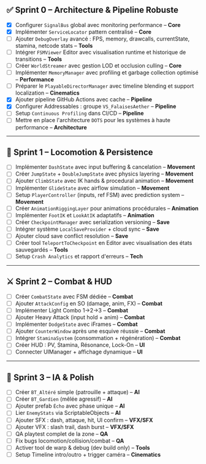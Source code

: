## ✅ Sprint 0 – Architecture & Pipeline Robuste

- [x] Configurer `SignalBus` global avec monitoring performance – **Core**
- [x] Implémenter `ServiceLocator` pattern centralisé – **Core**
- [ ] Ajouter `DebugOverlay` avancé : FPS, memory, drawcalls, currentState, stamina, netcode stats – **Tools**
- [ ] Intégrer `FSMViewer` Editor avec visualisation runtime et historique de transitions – **Tools**
- [ ] Créer `WorldStreamer` avec gestion LOD et occlusion culling – **Core**
- [ ] Implémenter `MemoryManager` avec profiling et garbage collection optimisé – **Performance**
- [ ] Préparer le `PlayableDirectorManager` avec timeline blending et support localization – **Cinematics**
- [x] Ajouter pipeline GitHub Actions avec cache – **Pipeline**
- [x] Configurer Addressables : groupe `VS_FalaisesAether` – **Pipeline**
- [ ] Setup `Continuous Profiling` dans CI/CD – **Pipeline**
- [ ] Mettre en place l'architecture `DOTS` pour les systèmes à haute performance – **Architecture**

---

## 🚀 Sprint 1 – Locomotion & Persistence

- [ ] Implémenter `DashState` avec input buffering & cancelation – **Movement**
- [ ] Créer `JumpState` + `DoubleJumpState` avec physics layering – **Movement**
- [ ] Ajouter `ClimbState` avec IK hands & procedural animation – **Movement**
- [ ] Implémenter `GlideState` avec airflow simulation – **Movement**
- [ ] Setup `PlayerController` (inputs, ref FSM) avec prediction system – **Movement**
- [ ] Créer `AnimationRiggingLayer` pour animations procédurales – **Animation**
- [ ] Implémenter `FootIK` et `LookAtIK` adaptatifs – **Animation**
- [ ] Créer `CheckpointManager` avec serialization versioning – **Save**
- [ ] Intégrer système `LocalSaveProvider` + cloud sync – **Save**
- [ ] Ajouter cloud save conflict resolution – **Save**
- [ ] Créer tool `TeleportToCheckpoint` en Editor avec visualisation des états sauvegardés – **Tools**
- [ ] Setup `Crash Analytics` et rapport d'erreurs – **Tech**

---

## ⚔️ Sprint 2 – Combat & HUD

- [ ] Créer `CombatState` avec FSM dédiée – **Combat**
- [ ] Ajouter `AttackConfig` en SO (damage, anim, FX) – **Combat**
- [ ] Implémenter Light Combo 1→2→3 – **Combat**
- [ ] Ajouter Heavy Attack (input hold + anim) – **Combat**
- [ ] Implémenter `DodgeState` avec iFrames – **Combat**
- [ ] Ajouter `CounterWindow` après une esquive réussie – **Combat**
- [ ] Intégrer `StaminaSystem` (consommation + régénération) – **Combat**
- [ ] Créer HUD : PV, Stamina, Résonance, Lock-On – **UI**
- [ ] Connecter UIManager + affichage dynamique – **UI**

---

## 🤖 Sprint 3 – IA & Polish

- [ ] Créer `BT_Altéré` simple (patrouille + attaque) – **AI**
- [ ] Créer `BT_Gardien` (mêlée agressif) – **AI**
- [ ] Ajouter prefab `Écho` avec phase unique – **AI**
- [ ] Lier `EnemyStats` via ScriptableObjects – **AI**
- [ ] Ajouter SFX : dash, attaque, hit, UI confirm – **VFX/SFX**
- [ ] Ajouter VFX : slash trail, dash burst – **VFX/SFX**
- [ ] QA playtest complet de la zone – **QA**
- [ ] Fix bugs locomotion/collision/combat – **QA**
- [ ] Activer tool de warp & debug (dev build only) – **Tools**
- [ ] Setup Timeline intro/outro + trigger caméra – **Cinematics**
